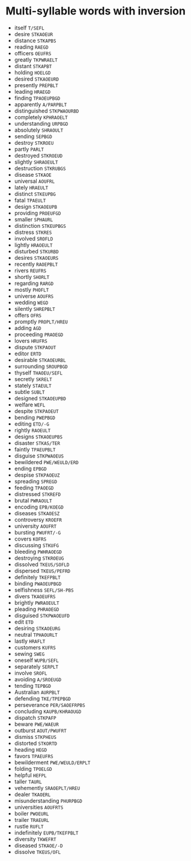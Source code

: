 # Multi-syllable words with inversion

* itself `T/SEFL`
* desire `STKAOEUR`
* distance `STKAPBS`
* reading `RAEGD`
* officers `OEUFRS`
* greatly `TKPWRAELT`
* distant `STKAPBT`
* holding `HOELGD`
* desired `STKAOEURD`
* presently `PREPBLT`
* leading `HRAEGD`
* finding `TPAOEUPBGD`
* apparently `A/PARPBLT`
* distinguished `STKPWAOURBD`
* completely `KPHRAOELT`
* understanding `URPBGD`
* absolutely `SHRAOULT`
* sending `SEPBGD`
* destroy `STKROEU`
* partly `PARLT`
* destroyed `STKROEUD`
* slightly `SHRAOEULT`
* destruction `STKRUBGS`
* disease `STKAOE`
* universal `AOUFRL`
* lately `HRAEULT`
* distinct `STKEUPBG`
* fatal `TPAEULT`
* design `STKAOEUPB`
* providing `PROEUFGD`
* smaller `SPHAURL`
* distinction `STKEUPBGS`
* distress `STKRES`
* involved `SROFLD`
* lightly `HRAOEULT`
* disturbed `STKURBD`
* desires `STKAOEURS`
* recently `RAOEPBLT`
* rivers `REUFRS`
* shortly `SHORLT`
* regarding `RARGD`
* mostly `PHOFLT`
* universe `AOUFRS`
* wedding `WEGD`
* silently `SHREPBLT`
* offers `OFRS`
* promptly `PROPLT/HREU`
* adding `AGD`
* proceeding `PRAOEGD`
* lovers `HRUFRS`
* dispute `STKPAOUT`
* editor `ERTD`
* desirable `STKAOEURBL`
* surrounding `SROUPBGD`
* thyself `THAOEU/SEFL`
* secretly `SKRELT`
* stately `STAEULT`
* subtle `SUBLT`
* designed `STKAOEUPBD`
* welfare `WEFL`
* despite `STKPAOEUT`
* bending `PWEPBGD`
* editing `ETD/-G`
* rightly `RAOEULT`
* designs `STKAOEUPBS`
* disaster `STKAS/TER`
* faintly `TPAEUPBLT`
* disguise `STKPWAOEUS`
* bewildered `PWE/WEULD/ERD`
* ending `EPBGD`
* despise `STKPAOEUZ`
* spreading `SPREGD`
* feeding `TPAOEGD`
* distressed `STKREFD`
* brutal `PWRAOULT`
* encoding `EPB/KOEGD`
* diseases `STKAOESZ`
* controversy `KROEFR`
* university `AOUFRT`
* bursting `PWUFRT/-G`
* covers `KOFRS`
* discussing `STKUFG`
* bleeding `PWHRAOEGD`
* destroying `STKROEUG`
* dissolved `TKEUS/SOFLD`
* dispersed `TKEUS/PEFRD`
* definitely `TKEFPBLT`
* binding `PWAOEUPBGD`
* selfishness `SEFL/SH-PBS`
* divers `TKAOEUFRS`
* brightly `PWRAOEULT`
* pleading `PHRAOEGD`
* disguised `STKPWAOEUFD`
* edit `ETD`
* desiring `STKAOEURG`
* neutral `TPHAOURLT`
* lastly `HRAFLT`
* customers `KUFRS`
* sewing `SWEG`
* oneself `WUPB/SEFL`
* separately `SERPLT`
* involve `SROFL`
* avoiding `A/SROEUGD`
* tending `TEPBGD`
* Australian `AURPBLT`
* defending `TKE/TPEPBGD`
* perseverance `PER/SAOEFRPBS`
* concluding `KAUPB/KHRAOUGD`
* dispatch `STKPAFP`
* beware `PWE/WAEUR`
* outburst `AOUT/PWUFRT`
* dismiss `STKPHEUS`
* distorted `STKORTD`
* heading `HEGD`
* favors `TPAEUFRS`
* bewilderment `PWE/WEULD/ERPLT`
* folding `TPOELGD`
* helpful `HEFPL`
* taller `TAURL`
* vehemently `SRAOEPLT/HREU`
* dealer `TKAOERL`
* misunderstanding `PHURPBGD`
* universities `AOUFRTS`
* boiler `PWOEURL`
* trailer `TRAEURL`
* rustle `RUFLT`
* indefinitely `EUPB/TKEFPBLT`
* diversity `TKWEFRT`
* diseased `STKAOE/-D`
* dissolve `TKEUS/OFL`
